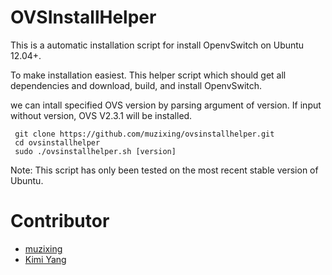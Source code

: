 OVSInstallHelper
================

This is a automatic installation script for install OpenvSwitch on Ubuntu 12.04+.

To make installation easiest. This helper script which should get all 
dependencies and download, build, and install OpenvSwitch.

we can intall specified OVS version by parsing argument of version. If input without version, OVS V2.3.1 will be installed.

```
 git clone https://github.com/muzixing/ovsinstallhelper.git
 cd ovsinstallhelper
 sudo ./ovsinstallhelper.sh [version]

```

Note: This script has only been tested on the most recent stable version of Ubuntu.

Contributor
===========

- [muzixing](https://github.com/muzixing)
- [Kimi Yang](https://github.com/Shouren)
